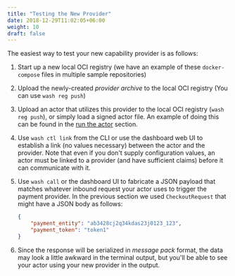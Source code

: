 ```yaml
---
title: "Testing the New Provider"
date: 2018-12-29T11:02:05+06:00
weight: 10
draft: false
---
```


The easiest way to test your new capability provider is as follows:

1. Start up a new local OCI registry (we have an example of these `docker-compose` files in multiple sample repositories)

1. Upload the newly-created _provider archive_ to the local OCI registry (You can use `wash reg push`)

1. Upload an actor that utilizes this provider to the local OCI registry (`wash reg push`), or simply load a signed actor file. An example of doing this can be found in the [run the actor](../../create-actor/run/#launch-the-actor) section.

1. Use `wash ctl link` from the CLI or use the dashboard web UI to establish a link (no values necessary) between the actor and the provider. Note that even if you don't supply configuration values, an actor must be linked to a provider (and have sufficient claims) before it can communicate with it.

1. Use `wash call` or the dashboard UI to fabricate a JSON payload that matches whatever inbound request your actor uses to trigger the payment provider. In the previous section we used `CheckoutRequest` that might have a JSON body as follows:

    ```json
    {
        "payment_entity": "ab3428cj2q34kdas23j0123_123",
        "payment_token": "token1"
    }
    ```

1. Since the response will be serialized in _message pack_ format, the data may look a little awkward in the terminal output, but you'll be able to see your actor using your new provider in the output.
